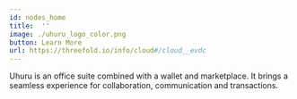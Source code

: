 ```yaml
---
id: nodes_home
title:  ''
image: ./uhuru_logo_color.png
button: Learn More
url: https://threefold.io/info/cloud#/cloud__evdc
---
```


Uhuru is an office suite combined with a wallet and marketplace. It brings a seamless experience for collaboration, communication and transactions.
